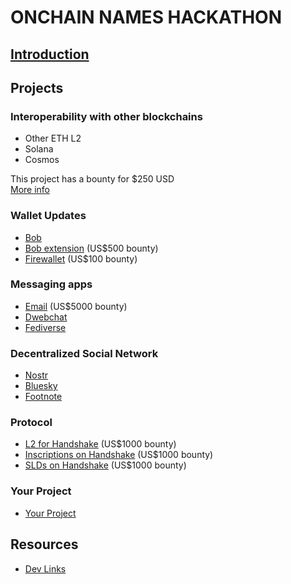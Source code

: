 # ONCHAIN NAMES HACKATHON
## [Introduction](/intro.md)


## Projects

### Interoperability with other blockchains
- Other ETH L2
- Solana
- Cosmos

This project has a bounty for $250 USD  
[More info](/interoperability/README.md)


### Wallet Updates
- [Bob](/wallets/bob.md)
- [Bob extension](/wallets/bob-extension.md) (US$500 bounty)
- [Firewallet](/wallets/firewallet.md) (US$100 bounty)


### Messaging apps
- [Email](/messaging/email.md) (US$5000 bounty)
- [Dwebchat](/messaging/dwebchat.md)
- [Fediverse](/messaging/fediverse.md)


### Decentralized Social Network
- [Nostr](/social/nostr.md)
- [Bluesky](/social/bluesky.md)
- [Footnote](/social/footnote.md)


### Protocol
- [L2 for Handshake](/protocol/l2.md) (US$1000 bounty)
- [Inscriptions on Handshake](/protocol/inscriptions.md) (US$1000 bounty)
- [SLDs on Handshake](/protocol/slds.md) (US$1000 bounty)


### Your Project
- [Your Project](/your-project.md)


## Resources
- [Dev Links](/resources/dev-links.md)